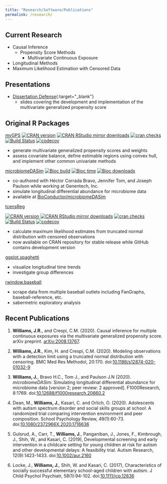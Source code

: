 ```yaml
---
title: "Research/Software/Publications"
permalink: /research/
---
```


## Current Research

- Causal Inference
  - Propensity Score Methods
    - Multivariate Continuous Exposure
- Longitudinal Methods
- Maximum Likelihood Estimation with Censored Data

## Presentations

- [Dissertation Defense](../presentations/propensity_project/Defense/defense_pres.html){:target="_blank"}
  - slides covering the development and implementation of the multivariate generalized propensity score


## Original R Packages

[mvGPS](https://github.com/williazo/mvGPS)
[![CRAN
version](http://www.r-pkg.org/badges/version/mvGPS)](https://cran.r-project.org/package=mvGPS)
[![CRAN RStudio mirror
downloads](http://cranlogs.r-pkg.org/badges/grand-total/mvGPS)](https://cran.r-project.org/package=mvGPS)
[![cran
checks](https://cranchecks.info/badges/worst/mvGPS)](https://cran.r-project.org/web/checks/check_results_mvGPS.html)
[![Build
Status](https://travis-ci.org/williazo/mvGPS.svg?branch=master)](https://travis-ci.org/williazo/mvGPS)
[![codecov](https://codecov.io/gh/williazo/mvGPS/branch/master/graph/badge.svg)](https://codecov.io/gh/williazo/mvGPS)

- generate multivariate generalized propensity scores and weights
- assess covariate balance, define estimable regions using convex hull, and implement other common univariate methods

[microbiomeDASim](https://github.com/williazo/microbiomeDASim)
[![Bioc build](http://bioconductor.org/shields/build/release/bioc/microbiomeDASim.svg)](http://bioconductor.org/checkResults/release/bioc-LATEST/microbiomeDASim/)
[![Bioc time](http://bioconductor.org/shields/years-in-bioc/microbiomeDASim.svg)](https://bioconductor.org/packages/microbiomeDASim)
[![Bioc downloads](http://bioconductor.org/shields/downloads/release/microbiomeDASim.svg)](http://bioconductor.org/packages/stats/bioc/microbiomeDASim/)

- co-authored with Héctor Corrada Bravo, Jennifer Tom, and Joseph Paulson while working at Genentech, Inc.
- simulate longitudinal differential abundance for microbiome data
- available at [BioConductor/microbiomeDASim](https://bioconductor.org/packages/microbiomeDASim)

[tcensReg](https://github.com/williazo/tcensReg)
<!-- badges: start -->
[![CRAN
version](http://www.r-pkg.org/badges/version/tcensReg)](http://www.r-pkg.org/pkg/tcensReg)
[![CRAN RStudio mirror
downloads](http://cranlogs.r-pkg.org/badges/grand-total/tcensReg)](http://www.r-pkg.org/pkg/tcensReg)
[![cran
checks](https://cranchecks.info/badges/worst/tcensReg)](https://cranchecks.info/pkgs/tcensReg)
[![Build
Status](https://travis-ci.org/williazo/tcensReg.svg?branch=master)](https://travis-ci.org/williazo/tcensReg)
[![codecov](https://codecov.io/gh/williazo/tcensReg/branch/master/graph/badge.svg)](https://codecov.io/gh/williazo/tcensReg)
<!-- badges: end -->

- calculate maximum likelihood estimates from truncated normal distribution with censored observations
- now available on CRAN repository for stable release while GitHub contains development version

[ggplot.spaghetti](https://github.com/williazo/ggplot.spaghetti)

- visualize longitudinal time trends
- investigate group differences

[rwindow.baseball](https://github.com/williazo/rwindow.baseball)

- scrape data from multiple baseball outlets including FanGraphs, baseball-reference, etc.
- sabermetric exploratory analysis

## Recent Publications

1. **Williams, J.R.**, and Crespi, C.M. (2020). Causal inference for multiple continuous exposures via the multivariate generalized propensity score. arXiv preprint. [arXiv:2008.13767](https://arxiv.org/abs/2008.13767).

1. **Williams, J.R.**, Kim, H. and Crespi, C.M. (2020). Modeling observations with a detection limit using a truncated normal distribution with censoring. BMC Med Res Methodol, 20:170. doi:[10.1186/s12874-020-01032-9](https://doi.org/10.1186/s12874-020-01032-9)

2. **Williams, J.**, Bravo H.C., Tom J., and Paulson J.N (2020). _microbiomeDASim_: Simulating longitudinal differential abundance for microbiome data [version 2; peer review: 2 approved]. F1000Research, 8:1769. doi:[10.12688/f1000research.20660.2](http://doi.org/10.12688/f1000research.20660.2)

3. Dean, M., **Williams, J.**, Kasari, C. and Orlich, O. (2020). Adolescents with autism spectrum disorder and social skills groups at school: A randomized trial comparing intervention environment and peer composition. School Psychology Review, 49(1):60-73. doi:[10.1080/2372966X.2020.1716636](https://www.tandfonline.com/doi/full/10.1080/2372966X.2020.1716636)

4. Gulsrud, A., Carr, T., **Williams, J.**, Panganiban, J., Jones, F., Kimbrough, J., Shih, W., and Kasari, C. (2019), Developmental screening and early intervention in a childcare setting for young children at risk for autism and other developmental delays: A feasibility trial. Autism Research, 12(9):1423-1433. doi:[10.1002/aur.2160](https://doi.org/10.1002/aur.2160)

5. Locke, J., **Williams, J.**, Shih, W. and Kasari, C. (2017), Characteristics of socially successful elementary school-aged children with autism. J Child Psychol Psychiatr, 58(1):94-102. doi:[10.1111/jcp.12636](https://doi.org/10.1111/jcpp.12636)
